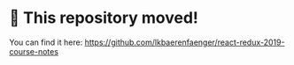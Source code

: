 # 🚨 This repository moved!

You can find it here: https://github.com/lkbaerenfaenger/react-redux-2019-course-notes
